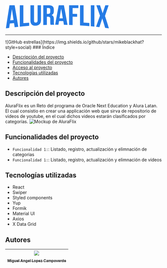 ![Logo de AluraFlix](./src/assets/img/logo.svg)  

<hr>  
![GitHub estrellas](https://img.shields.io/github/stars/mikeblackhat?style=social)  
### Índice  

- [Descripción del proyecto](#Descripción-del-proyecto) 
- [Funcionalidades del proyecto](#Funcionalidades-del-proyecto)  
- [Acceso al proyecto](#Acceso-al-proyecto)  
- [Tecnologías utilizadas](#Tecnologías-utilizadas)  
- [Autores](#Autores)  
## Descripción del proyecto  

AluraFlix es un Reto del programa de Oracle Next Education y Alura Latan. El cual consistio en crear una applicación web que sirva de repositorio de videos de youtube, en el cual dichos videos estarán clasificados por categorías. 
![Mockup de AluraFlix](./src/assets/img/previsualizaci%C3%B3n.png)   
## Funcionalidades del proyecto 
- `Funcionalidad 1:`: Listado, registro, actualización y elimnación de categorias
- `Funcionalidad 1:`: Listado, registro, actualización y elimnación de videos 
## Tecnologías utilizadas
- React
- Swiper
- Styled components
- Yup
- Formik
- Material UI
- Axios
- X Data Grid
## Autores
| [<img src="https://www.github.com/mikeblackhat.png" width=115><br><sub>Miguel Angel Lopez Campoverde </sub>](https://github.com/mikeblackhat) |
| :---: |
